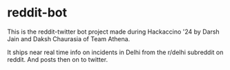 # reddit-bot
 
This is the reddit-twitter bot project made during Hackaccino '24 by Darsh Jain and Daksh Chaurasia of Team Athena.

It ships near real time info on incidents in Delhi from the r/delhi subreddit on reddit. And posts then on to twitter.